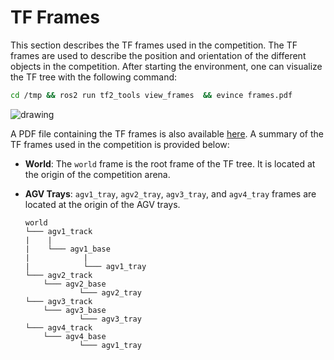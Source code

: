 # TF Frames

This section describes the TF frames used in the competition. The TF frames are used to describe the position and orientation of the different objects in the competition. After starting the environment, one can visualize the TF tree with the following command:

```bash
cd /tmp && ros2 run tf2_tools view_frames  && evince frames.pdf
```

![drawing](../images/AdvancedLogicalCamera.png)



A PDF file containing the TF frames is also available [here](../images/frames.pdf). A summary of the TF frames used in the competition is provided below:

* **World**: The `world` frame is the root frame of the TF tree. It is located at the origin of the competition arena.
* **AGV Trays**: `agv1_tray`, `agv2_tray`, `agv3_tray`, and `agv4_tray` frames are located at the origin of the AGV trays.

    ```
    world
    └─── agv1_track
    |    |
    |    └─── agv1_base
    |            |
    |            └─── agv1_tray
    └─── agv2_track
        └─── agv2_base
                └─── agv2_tray
    └─── agv3_track
        └─── agv3_base
                └─── agv3_tray
    └─── agv4_track
        └─── agv4_base
                └─── agv1_tray
    ```
